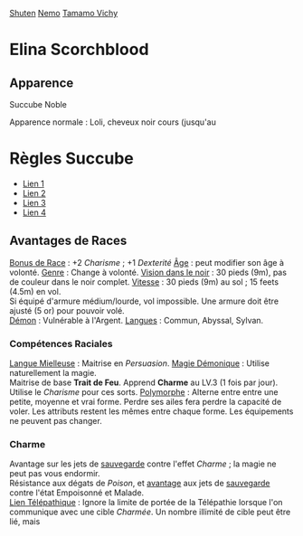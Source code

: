 [Shuten](https://typemoon.fandom.com/wiki/Shuten-douji)
[Nemo](https://typemoon.fandom.com/wiki/Captain_Nemo)
[Tamamo Vichy](https://typemoon.fandom.com/wiki/Tamamo_Vitch_Koyanskaya)




# Elina Scorchblood

## 

## Apparence

Succube Noble

Apparence normale :
Loli, cheveux noir cours (jusqu'au 


# Règles Succube

- [Lien 1](https://www.dandwiki.com/wiki/High_Succubus/Incubus_(5e_Race))
- [Lien 2](https://www.dandwiki.com/wiki/Succubus_(5e_Race))
- [Lien 3](https://www.gmbinder.com/share/-LAZqAhdvj3OmJyALmva)
- [Lien 4](https://www.gmbinder.com/share/-LoWN34W-5HqewruCSKt)

## Avantages de Races

<u>Bonus de Race</u> : +2 *Charisme* ; +1 *Dexterité*
<u>Âge</u> : peut modifier son âge à volonté.
<u>Genre</u> : Change à volonté.
<u>Vision dans le noir</u> : 30 pieds (9m), pas de couleur dans le noir complet.
<u>Vitesse</u> : 30 pieds (9m) au sol ; 15 feets (4.5m) en vol.  
Si équipé d'armure médium/lourde, vol impossible. Une armure doit être ajusté (5 or) pour pouvoir volé.  
<u>Démon</u> : Vulnérable à l'Argent.
<u>Langues</u> : Commun, Abyssal, Sylvan.

### Compétences Raciales

<u>Langue Mielleuse</u> : Maitrise en *Persuasion*.
<u>Magie Démonique</u> : Utilise naturellement la magie.  
Maitrise de base **Trait de Feu**. Apprend **Charme** au LV.3 (1 fois par jour).  
Utilise le *Charisme* pour ces sorts.
<u>Polymorphe</u> : Alterne entre entre une petite, moyenne et vrai forme. Perdre ses ailes fera perdre la capacité de voler. Les attributs restent les mêmes entre chaque forme. Les équipements ne peuvent pas changer.

### Charme

Avantage sur les jets de <u>sauvegarde</u> contre l'effet *Charme* ; la magie ne peut pas vous endormir.  
Résistance aux dégats de *Poison*, et <u>avantage</u> aux jets de <u>sauvegarde</u> contre l'état Empoisonné et Malade.  
<u>Lien Télépathique</u> : Ignore la limite de portée de la Télépathie lorsque l'on communique avec une cible *Charmée*. Un nombre illimité de cible peut être lié, mais 
